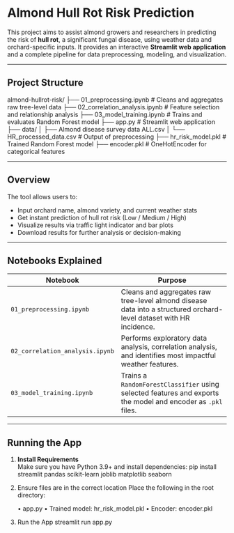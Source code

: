 # Almond Hull Rot Risk Prediction

This project aims to assist almond growers and researchers in predicting the risk of **hull rot**, a significant fungal disease, using weather data and orchard-specific inputs. It provides an interactive **Streamlit web application** and a complete pipeline for data preprocessing, modeling, and visualization.

---

## Project Structure
almond-hullrot-risk/
├── 01_preprocessing.ipynb          # Cleans and aggregates raw tree-level data
├── 02_correlation_analysis.ipynb   # Feature selection and relationship analysis
├── 03_model_training.ipynb         # Trains and evaluates Random Forest model
├── app.py                          # Streamlit web application
├── data/
│   ├── Almond disease survey data ALL.csv
│   └── HR_processed_data.csv       # Output of preprocessing
├── hr_risk_model.pkl           # Trained Random Forest model
├── encoder.pkl                 # OneHotEncoder for categorical features

---

## Overview

The tool allows users to:

- Input orchard name, almond variety, and current weather stats
- Get instant prediction of hull rot risk (Low / Medium / High)
- Visualize results via traffic light indicator and bar plots
- Download results for further analysis or decision-making

---

## Notebooks Explained

| Notebook | Purpose |
|----------|---------|
| `01_preprocessing.ipynb` | Cleans and aggregates raw tree-level almond disease data into a structured orchard-level dataset with HR incidence. |
| `02_correlation_analysis.ipynb` | Performs exploratory data analysis, correlation analysis, and identifies most impactful weather features. |
| `03_model_training.ipynb` | Trains a `RandomForestClassifier` using selected features and exports the model and encoder as `.pkl` files. |

---

## Running the App

1. **Install Requirements**  
Make sure you have Python 3.9+ and install dependencies:
pip install streamlit pandas scikit-learn joblib matplotlib seaborn

2.	Ensure files are in the correct location
Place the following in the root directory:

	•	app.py
	•	Trained model: hr_risk_model.pkl
	•	Encoder: encoder.pkl

3.	Run the App
streamlit run app.py

